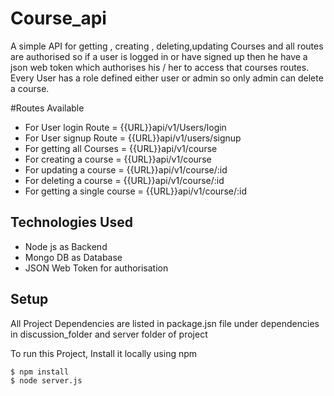 # Course_api
A simple API for getting , creating , deleting,updating Courses and all routes are authorised so if a user is logged in or have signed up then he have a json web token which 
authorises his / her to access that courses routes. Every User has a role defined either user or admin so only admin can delete a course.

#Routes Available

- For User login Route  = {{URL}}api/v1/Users/login
- For User signup Route = {{URL}}api/v1/users/signup
- For getting all Courses = {{URL}}api/v1/course
- For creating a course = {{URL}}api/v1/course
- For updating a course = {{URL}}api/v1/course/:id
- For deleting a course = {{URL}}api/v1/course/:id
- For getting a single course = {{URL}}api/v1/course/:id

## Technologies Used

- Node js as Backend
- Mongo DB as Database
- JSON Web Token for authorisation

## Setup
 All Project Dependencies are listed in package.jsn file under dependencies in discussion_folder and server folder of project
 
 To run this Project, Install it locally using npm
 ```
 $ npm install
 $ node server.js
 
 ```
